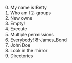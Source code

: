 0. My name is Betty
1. Who am I
2-groups
3. New owne
4. Empty!
5. Execute
6. Multiple permissions
7. Everybody!
8-James_Bond
9. John Doe
10. Look in the mirror
11. Directories
